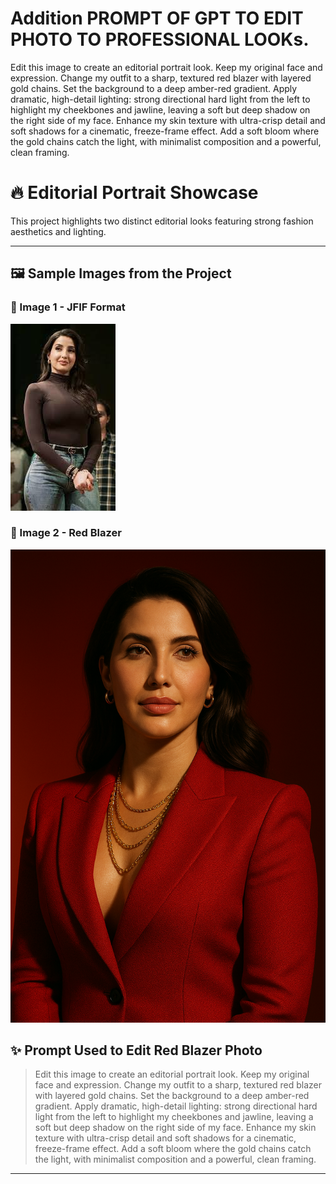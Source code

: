 # Addition PROMPT OF GPT TO EDIT PHOTO TO PROFESSIONAL LOOKs.

Edit this image to create an editorial portrait look. Keep my original face and expression. Change my outfit to a sharp, textured red blazer with layered gold chains. Set the background to a deep amber-red gradient. Apply dramatic, high-detail lighting: strong directional hard light from the left to highlight my cheekbones and jawline, leaving a soft but deep shadow on the right side of my face. Enhance my skin texture with ultra-crisp detail and soft shadows for a cinematic, freeze-frame effect. Add a soft bloom where the gold chains catch the light, with minimalist composition and a powerful, clean framing.


# 🔥 Editorial Portrait Showcase

This project highlights two distinct editorial looks featuring strong fashion aesthetics and lighting.

---

## 🖼️ Sample Images from the Project

### 🔹 Image 1 - JFIF Format
![Download JFIF](Addition/images/download.jfif)

### 🔹 Image 2 - Red Blazer
![Red Blazer](Addition/images/red_blazer.png)


## ✨ Prompt Used to Edit Red Blazer Photo

> Edit this image to create an editorial portrait look. Keep my original face and expression. Change my outfit to a sharp, textured red blazer with layered gold chains. Set the background to a deep amber-red gradient. Apply dramatic, high-detail lighting: strong directional hard light from the left to highlight my cheekbones and jawline, leaving a soft but deep shadow on the right side of my face. Enhance my skin texture with ultra-crisp detail and soft shadows for a cinematic, freeze-frame effect. Add a soft bloom where the gold chains catch the light, with minimalist composition and a powerful, clean framing.

---







